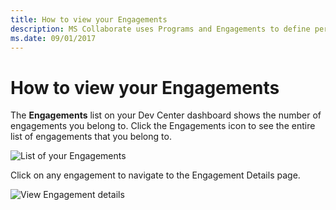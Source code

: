 ```yaml
---
title: How to view your Engagements
description: MS Collaborate uses Programs and Engagements to define permissions for users. Feedback and content is associated with engagements.  
ms.date: 09/01/2017
---
```


# How to view your Engagements

The **Engagements** list on your Dev Center dashboard shows the number of engagements you belong to. Click the Engagements icon to see the entire list of engagements that you belong to.

![List of your Engagements](images/view-engagements.png)

Click on any engagement to navigate to the Engagement Details page.

![View Engagement details](images/engagement-details.png)
